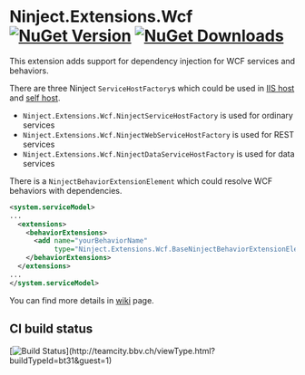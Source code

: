 # Ninject.Extensions.Wcf [![NuGet Version](http://img.shields.io/nuget/v/Ninject.Extensions.Wcf.svg?style=flat)](https://www.nuget.org/packages/Ninject.Extensions.Wcf/) [![NuGet Downloads](http://img.shields.io/nuget/dt/Ninject.Extensions.Wcf.svg?style=flat)](https://www.nuget.org/packages/Ninject.Extensions.Wcf/)
This extension adds support for dependency injection for WCF services and behaviors.

There are three Ninject ```ServiceHostFactory```s which could be used in [IIS host](https://github.com/ninject/Ninject.Extensions.Wcf/wiki/Setup-IIS-hosted-wcf-services) and [self host](https://github.com/ninject/Ninject.Extensions.Wcf/wiki/Setup-selfhosted-WCF-services).
- ```Ninject.Extensions.Wcf.NinjectServiceHostFactory``` is used for ordinary services
- ```Ninject.Extensions.Wcf.NinjectWebServiceHostFactory``` is used for REST services
- ```Ninject.Extensions.Wcf.NinjectDataServiceHostFactory``` is used for data services

There is a ```NinjectBehaviorExtensionElement``` which could resolve WCF behaviors with dependencies.
```xml
<system.serviceModel>
...
  <extensions>
    <behaviorExtensions>
      <add name="yourBehaviorName" 
           type="Ninject.Extensions.Wcf.BaseNinjectBehaviorExtensionElement+NinjectBehaviorExtensionElement`1[[YourAssembly.YourBehavior, YourAssembly]], Ninject.Extensions.Wcf" />
    </behaviorExtensions>
  </extensions>
...
</system.serviceModel>
```
You can find more details in [wiki](https://github.com/ninject/Ninject.Extensions.Wcf/wiki) page.

## CI build status
[![Build Status](https://teamcity.bbv.ch/app/rest/builds/buildType:(id:bt31)/statusIcon)](http://teamcity.bbv.ch/viewType.html?buildTypeId=bt31&guest=1)

